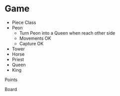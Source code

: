 # Game

- Piece Class
- Peon
  - Turn Peon into a Queen when reach other side
  - Movements OK
  - Capture OK
- Tower
- Horse
- Priest
- Queen
- King


Points

Board